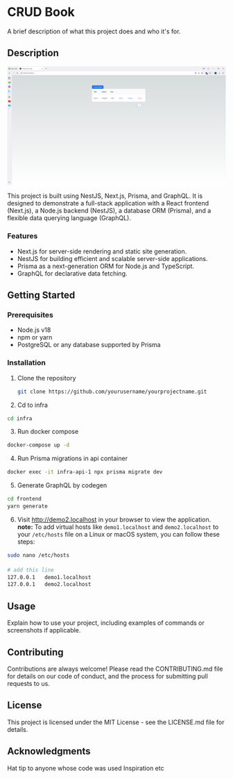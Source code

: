 # CRUD Book

A brief description of what this project does and who it's for.

## Description

![demo](docs/images/demo.png)

This project is built using NestJS, Next.js, Prisma, and GraphQL. It is designed to demonstrate a full-stack application with a React frontend (Next.js), a Node.js backend (NestJS), a database ORM (Prisma), and a flexible data querying language (GraphQL).

### Features

- Next.js for server-side rendering and static site generation.
- NestJS for building efficient and scalable server-side applications.
- Prisma as a next-generation ORM for Node.js and TypeScript.
- GraphQL for declarative data fetching.

## Getting Started

### Prerequisites

- Node.js v18
- npm or yarn
- PostgreSQL or any database supported by Prisma

### Installation

1. Clone the repository

   ```bash
   git clone https://github.com/yourusername/yourprojectname.git
   ```

2. Cd to infra

```bash
cd infra
```

3. Run docker compose

```bash
docker-compose up -d
```

4. Run Prisma migrations in api container

```bash
docker exec -it infra-api-1 npx prisma migrate dev
```

5. Generate GraphQL by codegen

```bash
cd frontend
yarn generate
```

6. Visit http://demo2.localhost in your browser to view the application.
   **note:** To add virtual hosts like `demo1.localhost` and `demo2.localhost` to your `/etc/hosts` file on a Linux or macOS system, you can follow these steps:

```bash
sudo nano /etc/hosts

# add this line
127.0.0.1   demo1.localhost
127.0.0.1   demo2.localhost
```

## Usage

Explain how to use your project, including examples of commands or screenshots if applicable.

## Contributing

Contributions are always welcome! Please read the CONTRIBUTING.md file for details on our code of conduct, and the process for submitting pull requests to us.

## License

This project is licensed under the MIT License - see the LICENSE.md file for details.

## Acknowledgments

Hat tip to anyone whose code was used
Inspiration
etc
